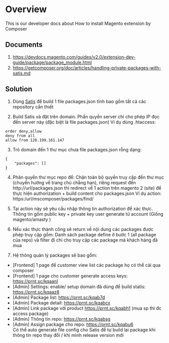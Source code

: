 # Overview
This is our developer docs about How to install Magento extension by Composer

## Documents
1. https://devdocs.magento.com/guides/v2.0/extension-dev-guide/package/package_module.html
2. https://getcomposer.org/doc/articles/handling-private-packages-with-satis.md

## Solution
1. Dùng [Satis](https://getcomposer.org/doc/articles/handling-private-packages-with-satis.md) để build 1 file packages.json tĩnh bao gồm tất cả các repository cần thiết

2. Build Satis và đặt trên domain. Phần quyền server chỉ cho phép IP đọc đến server này (đặc biệt là file packages.json)
Ví dụ dùng .htaccess:
```
order deny,allow
deny from all
allow from 128.199.161.147
```
3. Trỏ domain đến 1 thư mục chưa file packages.json rỗng dạng:
```
{
    "packages": []
}
```

4. Phân quyền thư mục repo để: Chặn toàn bộ quyền truy cập đến thư mục (chuyển hướng về trang chủ chẳng hạn), riêng request đến http://url/packages.json thì redirect về 1 action trên magento 2  (site) để thực hiện authorization + build content cho packages.json
Ví dụ action: https:/url/mscomposer/packages/find/

5.  Tại action này sẽ yêu cầu nhập thông tin authorization để xác thực. Thông tin gồm public key + private key user generate từ account (Giống magento/amasty )

6. Nếu xác thực thành công sẽ return về nội dung các packages được phép truy cập gồm:
Danh sách package define ở bước 1 (all package của repo) và filter đi chỉ cho truy cập các package mà khách hàng đã mua

7. Hệ thông quản lý packages sẽ bao gồm:
- [Frontend] 1 page để customer view list các package họ có thể cài qua composer
- [Frontend] 1 page cho customer generate access keys: https://prnt.sc/kqaanl
- [Admin] Settings: enable/ setup domain đã dùng để build statis: https://prnt.sc/kqaaz8
- [Admin] Package list: https://prnt.sc/kqab7d
- [Admin] Package detail: https://prnt.sc/kqabcx
- [Admin] Link package với product https://prnt.sc/kqabh1 (mua sp thì đc access package)
- [Admin] Thông tin repo: https://prnt.sc/kqabsg
- [Admin] Assign package cho repo: https://prnt.sc/kqabu6  
Có thể auto generate file config cho Satis để tự build lại package khi thông tin repo thay đổi / khi mình release version mới